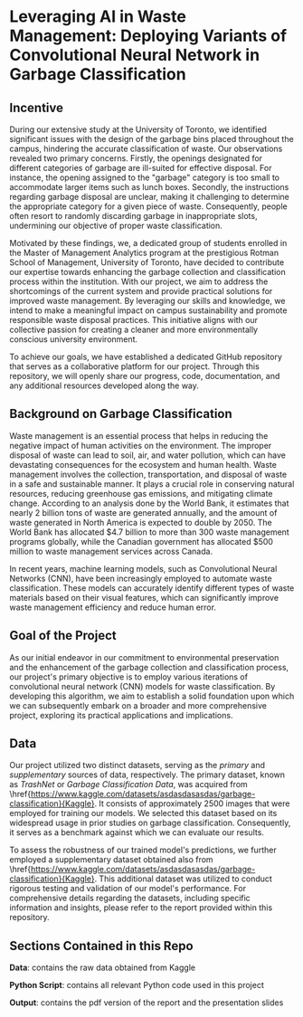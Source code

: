 # Leveraging AI in Waste Management: Deploying Variants of Convolutional Neural Network in Garbage Classification

## Incentive

During our extensive study at the University of Toronto, we identified significant issues with the design of the garbage bins placed throughout the campus, hindering the accurate classification of waste. Our observations revealed two primary concerns. Firstly, the openings designated for different categories of garbage are ill-suited for effective disposal. For instance, the opening assigned to the "garbage" category is too small to accommodate larger items such as lunch boxes. Secondly, the instructions regarding garbage disposal are unclear, making it challenging to determine the appropriate category for a given piece of waste. Consequently, people often resort to randomly discarding garbage in inappropriate slots, undermining our objective of proper waste classification.

Motivated by these findings, we, a dedicated group of students enrolled in the Master of Management Analytics program at the prestigious Rotman School of Management, University of Toronto, have decided to contribute our expertise towards enhancing the garbage collection and classification process within the institution. With our project, we aim to address the shortcomings of the current system and provide practical solutions for improved waste management. By leveraging our skills and knowledge, we intend to make a meaningful impact on campus sustainability and promote responsible waste disposal practices. This initiative aligns with our collective passion for creating a cleaner and more environmentally conscious university environment.

To achieve our goals, we have established a dedicated GitHub repository that serves as a collaborative platform for our project. Through this repository, we will openly share our progress, code, documentation, and any additional resources developed along the way.

## Background on Garbage Classification

Waste management is an essential process that helps in reducing the negative impact of human activities on the environment. The improper disposal of waste can lead to soil, air, and water pollution, which can have devastating consequences for the ecosystem and human health. Waste management involves the collection, transportation, and disposal of waste in a safe and sustainable manner. It plays a crucial role in conserving natural resources, reducing greenhouse gas emissions, and mitigating climate change. According to an analysis done by the World Bank, it estimates that nearly 2 billion tons of waste are generated annually, and the amount of waste generated in North America is expected to double by 2050. The World Bank has allocated $4.7 billion to more than 300 waste management programs globally, while the Canadian government has allocated $500 million to waste management services across Canada.

In recent years, machine learning models, such as Convolutional Neural Networks (CNN), have been increasingly employed to automate waste classification. These models can accurately identify different types of waste materials based on their visual features, which can significantly improve waste management efficiency and reduce human error. 

## Goal of the Project

As our initial endeavor in our commitment to environmental preservation and the enhancement of the garbage collection and classification process, our project's primary objective is to employ various iterations of convolutional neural network (CNN) models for waste classification. By developing this algorithm, we aim to establish a solid foundation upon which we can subsequently embark on a broader and more comprehensive project, exploring its practical applications and implications.

## Data

Our project utilized two distinct datasets, serving as the _primary_ and _supplementary_ sources of data, respectively. The primary dataset, known as _TrashNet_ or _Garbage Classification Data_, was acquired from \href{https://www.kaggle.com/datasets/asdasdasasdas/garbage-classification}{Kaggle}. It consists of approximately 2500 images that were employed for training our models. We selected this dataset based on its widespread usage in prior studies on garbage classification. Consequently, it serves as a benchmark against which we can evaluate our results.

To assess the robustness of our trained model's predictions, we further employed a supplementary dataset obtained also from \href{https://www.kaggle.com/datasets/asdasdasasdas/garbage-classification}{Kaggle}. This additional dataset was utilized to conduct rigorous testing and validation of our model's performance. For comprehensive details regarding the datasets, including specific information and insights, please refer to the report provided within this repository.

## Sections Contained in this Repo

**Data**: contains the raw data obtained from Kaggle

**Python Script**: contains all relevant Python code used in this project

**Output**: contains the pdf version of the report and the presentation slides
